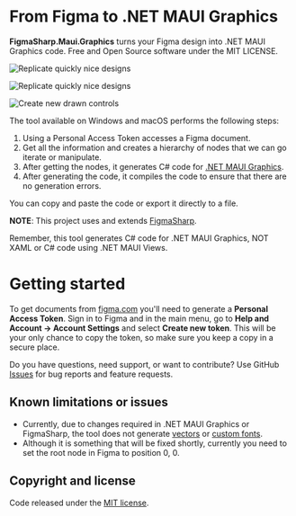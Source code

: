 # From Figma to .NET MAUI Graphics

**FigmaSharp.Maui.Graphics** turns your Figma design into .NET MAUI Graphics code. Free and Open Source software under the MIT LICENSE.

![Replicate quickly nice designs](https://raw.githubusercontent.com/jsuarezruiz/figma-to-maui-graphics/main/images/figma-to-maui-graphics-01.PNG)

![Replicate quickly nice designs](https://raw.githubusercontent.com/jsuarezruiz/figma-to-maui-graphics/main/images/figma-to-maui-graphics-03.PNG)

![Create new drawn controls](https://raw.githubusercontent.com/jsuarezruiz/figma-to-maui-graphics/main/images/figma-to-maui-graphics-02.PNG)

The tool available on Windows and macOS performs the following steps:
1. Using a Personal Access Token accesses a Figma document.
2. Get all the information and creates a hierarchy of nodes that we can go iterate or manipulate.
3. After getting the nodes, it generates C# code for [.NET MAUI Graphics](https://github.com/dotnet/Microsoft.Maui.Graphics).
4. After generating the code, it compiles the code to ensure that there are no generation errors.

You can copy and paste the code or export it directly to a file.

**NOTE**: This project uses and extends [FigmaSharp](https://github.com/microsoft/FigmaSharp).

Remember, this tool generates C# code for .NET MAUI Graphics, NOT XAML or C# code using .NET MAUI Views.

# Getting started

To get documents from [figma.com](https://www.figma.com/) you'll need to generate a **Personal Access Token**.
Sign in to Figma and in the main menu, go to **Help and Account  →  Account Settings** and select **Create new token**.
This will be your only chance to copy the token, so make sure you keep a copy in a secure place.

Do you have questions, need support, or want to contribute? Use GitHub [Issues](https://github.com/jsuarezruiz/figma-to-maui-graphics/issues) for bug reports and feature requests.

## Known limitations or issues

- Currently, due to changes required in .NET MAUI Graphics or FigmaSharp, the tool does not generate [vectors](https://github.com/jsuarezruiz/figma-to-maui-graphics/issues/2) or [custom fonts](https://github.com/jsuarezruiz/figma-to-maui-graphics/issues/1).
- Although it is something that will be fixed shortly, currently you need to set the root node in Figma to position 0, 0.

## Copyright and license

Code released under the [MIT license](https://opensource.org/licenses/MIT).